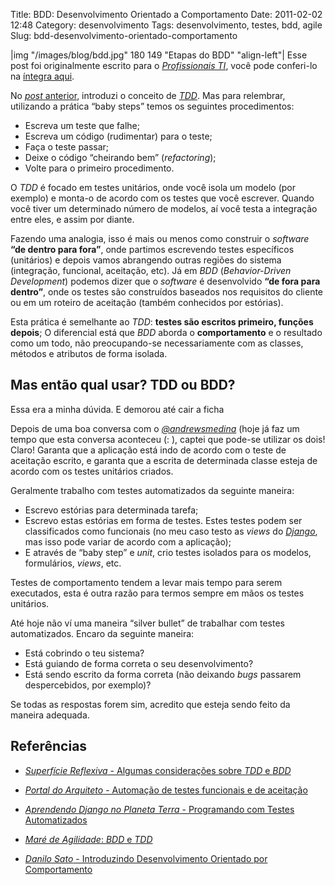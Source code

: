 Title: BDD: Desenvolvimento Orientado a Comportamento
Date: 2011-02-02 12:48
Category: desenvolvimento
Tags: desenvolvimento, testes, bdd, agile
Slug: bdd-desenvolvimento-orientado-comportamento


|img "/images/blog/bdd.jpg" 180 149 "Etapas do BDD" "align-left"|
Esse post foi originalmente escrito para o [*Profissionais TI*][], você
pode conferi-lo na [íntegra aqui][].

No [*post* anterior][], introduzi o conceito de [*TDD*][]. Mas para
relembrar, utilizando a prática “baby steps” temos os seguintes
procedimentos:

* Escreva um teste que falhe;
* Escreva um código (rudimentar) para o teste;
* Faça o teste passar;
* Deixe o código “cheirando bem” (*refactoring*);
* Volte para o primeiro procedimento.

<!-- PELICAN_END_SUMMARY -->

O *TDD* é focado em testes unitários, onde você isola um modelo (por
exemplo) e monta-o de acordo com os testes que você escrever. Quando
você tiver um determinado número de modelos, aí você testa a integração
entre eles, e assim por diante.

Fazendo uma analogia, isso é mais ou menos como construir o *software*
**“de dentro para fora”**, onde partimos escrevendo testes específicos
(unitários) e depois vamos abrangendo outras regiões do sistema
(integração, funcional, aceitação, etc). Já em *BDD* (*Behavior-Driven
Development*) podemos dizer que o *software* é desenvolvido **“de fora
para dentro”**, onde os testes são construídos baseados nos requisitos
do cliente ou em um roteiro de aceitação (também conhecidos por
estórias).

Esta prática é semelhante ao *TDD*: **testes são escritos primeiro,
funções depois**; O diferencial está que *BDD* aborda o
**comportamento** e o resultado como um todo, não preocupando-se
necessariamente com as classes, métodos e atributos de forma isolada.


Mas então qual usar? TDD ou BDD?
----------------------------------------------------------

Essa era a minha dúvida. E demorou até cair a ficha

Depois de uma boa conversa com o [*@andrewsmedina*][] (hoje já faz um
tempo que esta conversa aconteceu (: ), captei que pode-se utilizar os
dois! Claro! Garanta que a aplicação está indo de acordo com o teste de
aceitação escrito, e garanta que a escrita de determinada classe esteja
de acordo com os testes unitários criados.

Geralmente trabalho com testes automatizados da seguinte maneira:

* Escrevo estórias para determinada tarefa;
* Escrevo estas estórias em forma de testes. Estes testes podem ser
    classificados como funcionais (no meu caso testo as *views* do
    [*Django*][], mas isso pode variar de acordo com a aplicação);
* E através de “baby step” e *unit*, crio testes isolados para os
    modelos, formulários, *views*, etc.

Testes de comportamento tendem a levar mais tempo para serem executados,
esta é outra razão para termos sempre em mãos os testes unitários.

Até hoje não ví uma maneira “silver bullet” de trabalhar com testes
automatizados. Encaro da seguinte maneira:

* Está cobrindo o teu sistema?
* Está guiando de forma correta o seu desenvolvimento?
* Está sendo escrito da forma correta (não deixando *bugs* passarem
    despercebidos, por exemplo)?

Se todas as respostas forem sim, acredito que esteja sendo feito da
maneira adequada.


Referências
-----------

* [*Superfície Reflexiva* - Algumas considerações sobre *TDD* e
    *BDD*][superficie-reflexiva]
* [*Portal do Arquiteto* - Automação de testes funcionais e de
    aceitação][portal-do-arquiteto]
* [*Aprendendo Django no Planeta Terra* - Programando com Testes
    Automatizados][aprendendo-django]
* [*Maré de Agilidade*: *BDD* e *TDD*][mare-de-agilidade]
* [*Danilo Sato* - Introduzindo Desenvolvimento Orientado por
    Comportamento][danilo-sato]


  [*Profissionais TI*]: http://www.profissionaisti.com.br/
    "Artigos sobre Tecnologia da Informação"
  [íntegra aqui]: http://www.profissionaisti.com.br/2010/01/bdd-desenvolvimento-orientado-a-comportamento/
    "BDD: Desenvolvimento Orientado a Comportamento"
  [*post* anterior]: |filename|/tdd-desenvolvimento-orientado-a-testes.md
    "TDD: Desenvolvimento Orientado a Testes"
  [*TDD*]: |filename|/tag/tdd.html
  [*@andrewsmedina*]: http://twitter.com/andrewsmedina
    "Siga o Andrews no Twitter."
  [*Django*]: |filename|/tag/django.html
    "Leia mais sobre Django"
  [superficie-reflexiva]: http://logbr.reflectivesurface.com/2008/10/27/algumas-consideracoes-sobre-tdd-e-bdd/
    "Leia mais no Superfície Reflexiva."
  [portal-do-arquiteto]: http://portalarquiteto.blogspot.com/2008/02/automao-de-testes-funcionais-e-de.html
    "Leia mais no Portal do Arquiteto."
  [aprendendo-django]: http://www.aprendendodjango.com/programando-com-testes-automatizados/
    "Leia mais no Aprendendo Django."
  [mare-de-agilidade]: http://www.slideshare.net/cmilfont/mare-de-agilidade-bdd-e-tdd
    "Veja a apresentação no Slideshare."
  [danilo-sato]: http://www.dtsato.com/blog/work/introduzindo_desenvolvimento_orientado_comportamento_bdd/
    "Leia mais no blog do Sato."
